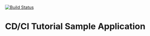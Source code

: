 [![Build Status](http://localhost:8080/buildStatus/icon?job=FreeStyle&build=24)](http://localhost:8080/buildStatus/icon?job=FreeStyle&build=0)

# CD/CI Tutorial Sample Application